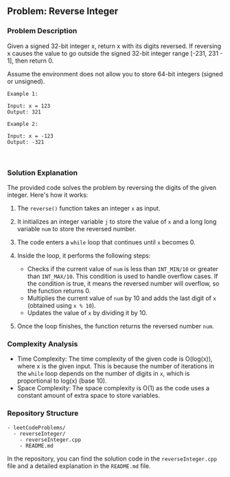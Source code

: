 
## Problem: Reverse Integer

### Problem Description
Given a signed 32-bit integer x, return x with its digits reversed. If reversing x causes the value to go outside the signed 32-bit integer range [-231, 231 - 1], then return 0.

Assume the environment does not allow you to store 64-bit integers (signed or unsigned).

 
```
Example 1:

Input: x = 123
Output: 321
```
```
Example 2:

Input: x = -123
Output: -321
```

<br>

### Solution Explanation

The provided code solves the problem by reversing the digits of the given integer. Here's how it works:

1. The `reverse()` function takes an integer `x` as input.

2. It initializes an integer variable `j` to store the value of `x` and a long long variable `num` to store the reversed number.

3. The code enters a `while` loop that continues until `x` becomes 0.

4. Inside the loop, it performs the following steps:
   - Checks if the current value of `num` is less than `INT_MIN/10` or greater than `INT_MAX/10`. This condition is used to handle overflow cases. If the condition is true, it means the reversed number will overflow, so the function returns 0.
   - Multiplies the current value of `num` by 10 and adds the last digit of `x` (obtained using `x % 10`).
   - Updates the value of `x` by dividing it by 10.

5. Once the loop finishes, the function returns the reversed number `num`.

### Complexity Analysis

- Time Complexity: The time complexity of the given code is O(log(x)), where x is the given input. This is because the number of iterations in the `while` loop depends on the number of digits in `x`, which is proportional to log(x) (base 10).
- Space Complexity: The space complexity is O(1) as the code uses a constant amount of extra space to store variables.

### Repository Structure

```
- leetCodeProblems/
  - reverseInteger/
    - reverseInteger.cpp
    - README.md
```

In the repository, you can find the solution code in the `reverseInteger.cpp` file and a detailed explanation in the `README.md` file.
